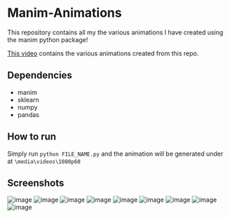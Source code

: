 # Manim-Animations
This repository contains all my the various animations I have created using the manim python package!

[This video](https://youtu.be/FDYNU3bReCY?t=26) contains the various animations created from this repo.

## Dependencies
- manim
- sklearn
- numpy
- pandas

## How to run
Simply run `python FILE_NAME.py` and the animation will be generated under at `\media\videos\1080p60`

## Screenshots
![image](https://user-images.githubusercontent.com/53892067/204211678-30086767-c7a9-4624-a16a-d7bb3535fb39.png)
![image](https://user-images.githubusercontent.com/53892067/204211730-c1d3dad5-e937-4dc7-b908-c5a2d2938ec0.png)
![image](https://user-images.githubusercontent.com/53892067/204211772-035bd8e8-35f7-4878-aa10-81e3f6f28070.png)
![image](https://user-images.githubusercontent.com/53892067/204211829-5d32b4ba-f6ac-4c18-ba9c-0a60ede1d2e0.png)
![image](https://user-images.githubusercontent.com/53892067/204211893-78880bc6-130f-482d-9d43-81e234ddb223.png)
![image](https://user-images.githubusercontent.com/53892067/204211984-6a2d2bd4-26d9-4dc0-b233-15bd27c86c1f.png)
![image](https://user-images.githubusercontent.com/53892067/204212048-ef7193da-b797-428c-9a80-e64d05994d3d.png)
![image](https://user-images.githubusercontent.com/53892067/204212075-98f7812f-306c-4557-abba-e5b7ca3ce1d3.png)
![image](https://user-images.githubusercontent.com/53892067/204212112-0342c9f6-acc3-43bb-ba3a-f8d27012b17e.png)

